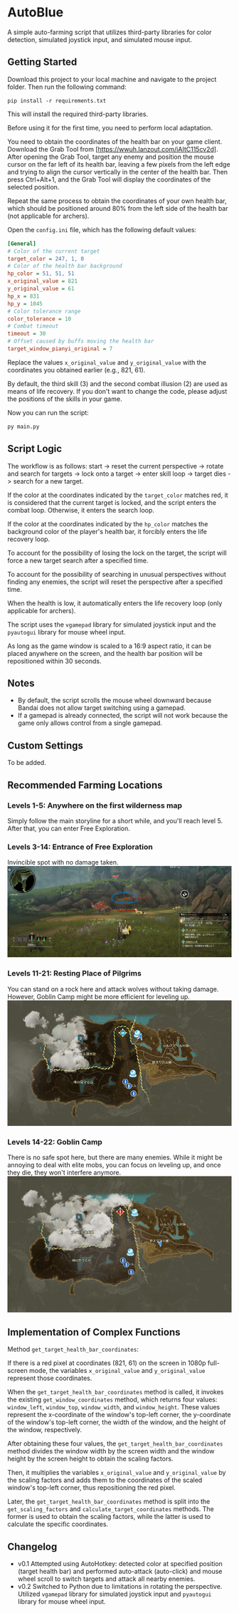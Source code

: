 # AutoBlue

A simple auto-farming script that utilizes third-party libraries for color detection, simulated joystick input, and simulated mouse input.

## Getting Started

Download this project to your local machine and navigate to the project folder. Then run the following command:

```
pip install -r requirements.txt
```

This will install the required third-party libraries.

Before using it for the first time, you need to perform local adaptation.

You need to obtain the coordinates of the health bar on your game client. Download the Grab Tool from [https://wwuh.lanzout.com/iAItC115cv2d]. After opening the Grab Tool, target any enemy and position the mouse cursor on the far left of its health bar, leaving a few pixels from the left edge and trying to align the cursor vertically in the center of the health bar. Then press Ctrl+Alt+1, and the Grab Tool will display the coordinates of the selected position.

Repeat the same process to obtain the coordinates of your own health bar, which should be positioned around 80% from the left side of the health bar (not applicable for archers). 

Open the `config.ini` file, which has the following default values:

```ini
[General]
# Color of the current target
target_color = 247, 1, 0
# Color of the health bar background
hp_color = 51, 51, 51
x_original_value = 821
y_original_value = 61
hp_x = 831
hp_y = 1045
# Color tolerance range
color_tolerance = 10
# Combat timeout
timeout = 30
# Offset caused by buffs moving the health bar
target_window_pianyi_original = 7
```

Replace the values `x_original_value` and `y_original_value` with the coordinates you obtained earlier (e.g., 821, 61).

By default, the third skill (3) and the second combat illusion (2) are used as means of life recovery. If you don't want to change the code, please adjust the positions of the skills in your game.

Now you can run the script:

```python
py main.py
```

## Script Logic

The workflow is as follows: start -> reset the current perspective -> rotate and search for targets -> lock onto a target -> enter skill loop -> target dies -> search for a new target.

If the color at the coordinates indicated by the `target_color` matches red, it is considered that the current target is locked, and the script enters the combat loop. Otherwise, it enters the search loop.

If the color at the coordinates indicated by the `hp_color` matches the background color of the player's health bar, it forcibly enters the life recovery loop.

To account for the possibility of losing the lock on the target, the script will force a new target search after a specified time.

To account for the possibility of searching in unusual perspectives without finding any enemies, the script will reset the perspective after a specified time.

When the health is low, it automatically enters the life recovery loop (only applicable for archers).

The script uses the `vgamepad` library for simulated joystick input and the `pyautogui` library for mouse wheel input.

As long as the game window is scaled to a 16:9 aspect ratio, it can be placed anywhere on the screen, and the health bar position will be repositioned within 30 seconds.

## Notes

- By default, the script scrolls the mouse wheel downward because Bandai does not allow target switching using a gamepad.
- If a gamepad is already connected, the script will not work because the game only allows control from a single gamepad.

## Custom Settings

To be added.



## Recommended Farming Locations

### Levels 1-5: Anywhere on the first wilderness map
Simply follow the main storyline for a short while, and you'll reach level 5. After that, you can enter Free Exploration.

### Levels 3-14: Entrance of Free Exploration
Invincible spot with no damage taken.
![img](https://raw.githubusercontent.com/lingyun67/AutoBlue/main/img/3-14.png)

### Levels 11-21: Resting Place of Pilgrims
You can stand on a rock here and attack wolves without taking damage. However, Goblin Camp might be more efficient for leveling up.
![img](https://raw.githubusercontent.com/lingyun67/AutoBlue/main/img/11-21.png)

### Levels 14-22: Goblin Camp
There is no safe spot here, but there are many enemies. While it might be annoying to deal with elite mobs, you can focus on leveling up, and once they die, they won't interfere anymore.
![img](https://raw.githubusercontent.com/lingyun67/AutoBlue/main/img/14-22.png)

## Implementation of Complex Functions

Method `get_target_health_bar_coordinates`:

If there is a red pixel at coordinates (821, 61) on the screen in 1080p full-screen mode, the variables `x_original_value` and `y_original_value` represent those coordinates.

When the `get_target_health_bar_coordinates` method is called, it invokes the existing `get_window_coordinates` method, which returns four values: `window_left`, `window_top`, `window_width`, and `window_height`. These values represent the x-coordinate of the window's top-left corner, the y-coordinate of the window's top-left corner, the width of the window, and the height of the window, respectively.

After obtaining these four values, the `get_target_health_bar_coordinates` method divides the window width by the screen width and the window height by the screen height to obtain the scaling factors.

Then, it multiplies the variables `x_original_value` and `y_original_value` by the scaling factors and adds them to the coordinates of the scaled window's top-left corner, thus repositioning the red pixel.

Later, the `get_target_health_bar_coordinates` method is split into the `get_scaling_factors` and `calculate_target_coordinates` methods. The former is used to obtain the scaling factors, while the latter is used to calculate the specific coordinates.

## Changelog

- v0.1 Attempted using AutoHotkey: detected color at specified position (target health bar) and performed auto-attack (auto-click) and mouse wheel scroll to switch targets and attack all nearby enemies.
- v0.2 Switched to Python due to limitations in rotating the perspective. Utilized `vgamepad` library for simulated joystick input and `pyautogui` library for mouse wheel input.
